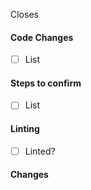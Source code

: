 Closes

#### Code Changes

* [ ] List

#### Steps to confirm

* [ ] List

#### Linting

* [ ] Linted?

#### Changes
